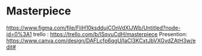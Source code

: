 # Masterpiece

https://www.figma.com/file/FIiH10ksddujCOnVdXlJWb/Untitled?node-id=0%3A1
trello :
https://trello.com/b/lSqvuCdH/masterpiece
Presention:
https://www.canva.com/design/DAFLcfp6qgU/laCl3KCxtJbVXGvdZAtH3w/edit#
